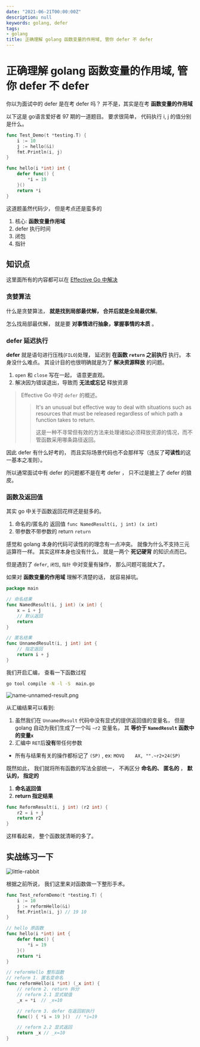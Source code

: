```yaml
---
date: "2021-06-21T00:00:00Z"
description: null
keywords: golang, defer
tags:
- golang
title: 正确理解 golang 函数变量的作用域, 管你 defer 不 defer
---
```


# 正确理解 golang 函数变量的作用域, 管你 defer 不 defer

你以为面试中的 defer 是在考 defer 吗？ 并不是，其实是在考 **函数变量的作用域**

以下这是 go语言爱好者 97 期的一道题目。
要求很简单， 代码执行 i, j 的值分别是什么。

```go
func Test_Demo(t *testing.T) {
	i := 10
	j := hello(&i)
	fmt.Println(i, j)
}

func hello(i *int) int {
	defer func() {
		*i = 19
	}()
	return *i
}
```

这道题虽然代码少， 但是考点还是蛮多的

1. 核心: **函数变量作用域** 
2. defer 执行时间
3. 闭包
4. 指针

## 知识点

这里面所有的内容都可以在 [Effective Go 中解决](https://golang.org/doc/effective_go)

### 贪婪算法

什么是贪婪算法， **就是找到局部最优解， 合并后就是全局最优解**。

怎么找局部最优解， 就是要 **对事情进行抽象，掌握事情的本质** 。

### defer 延迟执行

**defer** 就是语句进行压栈(`FILO`)处理， 延迟到 **在函数 `return` 之前执行** 执行。
本身没什么难点。 其设计目的也很明确就是为了 **解决资源释放** 的问题。

1. `open` 和 `close` 写在一起， 语意更直观。
2. 解决因为错误退出，导致而 **无法或忘记** 释放资源

> Effective Go 中对 `defer` 的概述。
>> It's an unusual but effective way to deal with situations such as resources that must be released regardless of which path a function takes to return. 
>>
>> 这是一种不寻常但有效的方法来处理诸如必须释放资源的情况，而不管函数采用哪条路径返回。

因此 defer 有什么好考的， 而且实际场景代码也不会那样写（违反了**可读性**的这一基本之准则）。

所以通常面试中有 defer 的问题都不是在考 defer ， 只不过是披上了 defer 的狼皮。 

### 函数及返回值

其实 go 中关于函数返回花样还是挺多的。 

1. 命名的/匿名的 返回值 `func NamedResult(i, j int) (x int)`
2. 带参数不带参数的 return `return`

感觉和 golang 本身的代码可读性的的理念有一点冲突。 就像为什么不支持三元运算符一样。
其实这样本身也没有什么， 就是一两个 **死记硬背** 的知识点而已。

但是遇到了 `defer`, `闭包`, `指针` 中对变量有操作， 那么问题可能就大了。

如果对 **函数变量的作用域** 理解不清楚的话， 就容易掉坑。


```go
package main

// 命名结果
func NamedResult(i, j int) (x int) {
	x = i + j
	// 默认返回
	return
}

// 匿名结果
func UnnamedResult(i, j int) int {
	// 指定返回
	return i + j
}
```

我们开启汇编， 查看一下函数过程

```bash
go tool compile -N -l -S  main.go
```

![name-unnamed-result.png](/assets/img/post/2021/06/golang-named-unnamed-result/named-unamed-result.png    )


从汇编结果可以看到: 

1. 虽然我们在 `UnnamedResult` 代码中没有显式的提供返回值的变量名， 但是 golang 自动为我们生成了一个叫 `~r2` 变量名， 其 **等价于 `NamedResult` 函数中的变量`x`**
2. 汇编中 `RET`后**没有**带任何参数
  + 所有与结果有关的操作都标记了 `(SP)` , ex: `MOVQ    AX, "".~r2+24(SP)`

既然如此， 我们就将所有函数的写法全部统一， 不再区分 **命名的、 匿名的** ， **默认的， 指定的**

1. **命名返回值**
2. **return 指定结果**

```go
func ReformResult(i, j int) (r2 int) {
	r2 = i + j
	return r2
}
```

这样看起来， 整个函数就清晰的多了。

## 实战练习一下

![little-rabbit](/assets/img/post/2021/06/golang-named-unnamed-result/little-rabbit.jpeg)

根据之前所说， 我们这里来对函数做一下整形手术。

```go
func Test_reformDemo(t *testing.T) {
	i := 10
	j := reformHello(&i)
	fmt.Println(i, j) // 19 10
}

// hello 原函数
func hello(i *int) int {
	defer func() {
		*i = 19
	}()
	return *i
}

// reformHello 整形函数
// reform 1. 匿名变命名
func reformHello(i *int) (_x int) {
	// reform 2. return 拆分
	// reform 2.1 显式赋值
	_x = *i  // _x=10

	// reform 3. defer 在返回前执行 
	func() { *i = 19 }()  // *i=19

	// reform 2.2 显式返回
	return _x // _x=10
}
```
